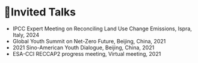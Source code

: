 # 💬Invited Talks
- IPCC Expert Meeting on Reconciling Land Use Change Emissions, Ispra, Italy, 2024
- Global Youth Summit on Net-Zero Future, Beijing, China, 2021
- 2021 Sino-American Youth Dialogue, Beijing, China, 2021
- ESA-CCI RECCAP2 progress meeting, Virtual meeting, 2021